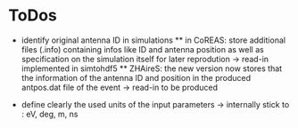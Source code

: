 


# ToDos

* identify original antenna ID in simulations
** in CoREAS: store additional files (.info) containing infos like ID and antenna position as well as specification on the simulation itself for later reprodution
-> read-in implemented in simtohdf5
** ZHAireS: the new version now stores that the information of the antenna ID and position in the produced antpos.dat file of the event
-> read-in to be produced

* define clearly the used units of the input parameters
-> internally stick to : eV, deg, m, ns 
